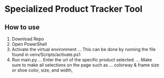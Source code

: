 # Specialized Product Tracker Tool
## How to use
1. Download Repo 
2. Open PowerShell
3. Activate the virtual environment
... This can be done by running the file found in venv/Scripts/activate.ps1
4. Run main.py
... Enter the url of the specific product selected.
... Make sure to make all selections on the page such as
... colorway & frame size or shoe color, size, and width,    